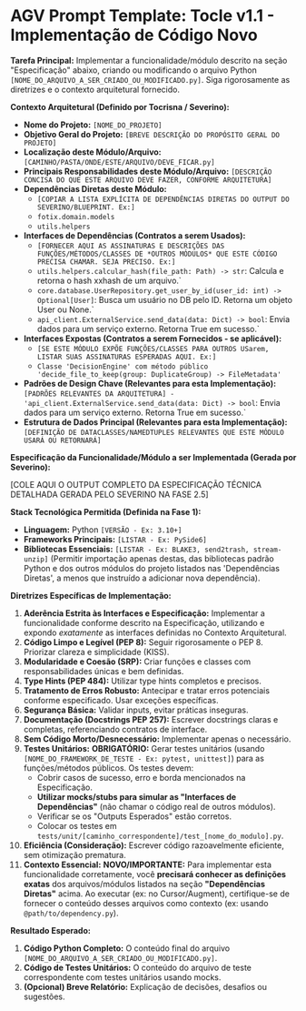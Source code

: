 # AGV Prompt Template: Tocle v1.1 - Implementação de Código Novo

**Tarefa Principal:** Implementar a funcionalidade/módulo descrito na seção "Especificação" abaixo, criando ou modificando o arquivo Python `[NOME_DO_ARQUIVO_A_SER_CRIADO_OU_MODIFICADO.py]`. Siga rigorosamente as diretrizes e o contexto arquitetural fornecido.

**Contexto Arquitetural (Definido por Tocrisna / Severino):**

*   **Nome do Projeto:** `[NOME_DO_PROJETO]`
*   **Objetivo Geral do Projeto:** `[BREVE DESCRIÇÃO DO PROPÓSITO GERAL DO PROJETO]`
*   **Localização deste Módulo/Arquivo:** `[CAMINHO/PASTA/ONDE/ESTE/ARQUIVO/DEVE_FICAR.py]`
*   **Principais Responsabilidades deste Módulo/Arquivo:** `[DESCRIÇÃO CONCISA DO QUE ESTE ARQUIVO DEVE FAZER, CONFORME ARQUITETURA]`
*   **Dependências Diretas deste Módulo:**
    *   `[COPIAR A LISTA EXPLÍCITA DE DEPENDÊNCIAS DIRETAS DO OUTPUT DO SEVERINO/BLUEPRINT. Ex:]`
    *   `fotix.domain.models`
    *   `utils.helpers`
*   **Interfaces de Dependências (Contratos a serem Usados):**
    *   `[FORNECER AQUI AS ASSINATURAS E DESCRIÇÕES DAS FUNÇÕES/MÉTODOS/CLASSES DE *OUTROS MÓDULOS* QUE ESTE CÓDIGO PRECISA CHAMAR. SEJA PRECISO. Ex:]`
    *   `utils.helpers.calcular_hash(file_path: Path) -> str`: Calcula e retorna o hash xxhash de um arquivo.`
    *   `core.database.UserRepository.get_user_by_id(user_id: int) -> Optional[User]`: Busca um usuário no DB pelo ID. Retorna um objeto User ou None.`
    *   `api_client.ExternalService.send_data(data: Dict) -> bool`: Envia dados para um serviço externo. Retorna True em sucesso.`
*   **Interfaces Expostas (Contratos a serem Fornecidos - se aplicável):**
    *   `[SE ESTE MÓDULO EXPÕE FUNÇÕES/CLASSES PARA OUTROS USarem, LISTAR SUAS ASSINATURAS ESPERADAS AQUI. Ex:]`
    *   `Classe 'DecisionEngine' com método público 'decide_file_to_keep(group: DuplicateGroup) -> FileMetadata'`
*   **Padrões de Design Chave (Relevantes para esta Implementação):** `[PADRÕES RELEVANTES DA ARQUITETURA] - 'api_client.ExternalService.send_data(data: Dict) -> bool`: Envia dados para um serviço externo. Retorna True em sucesso.`
*   **Estrutura de Dados Principal (Relevantes para esta Implementação):** `[DEFINIÇÃO DE DATACLASSES/NAMEDTUPLES RELEVANTES QUE ESTE MÓDULO USARÁ OU RETORNARÁ]`

**Especificação da Funcionalidade/Módulo a ser Implementada (Gerada por Severino):**

[COLE AQUI O OUTPUT COMPLETO DA ESPECIFICAÇÃO TÉCNICA DETALHADA GERADA PELO SEVERINO NA FASE 2.5]


**Stack Tecnológica Permitida (Definida na Fase 1):**

*   **Linguagem:** Python `[VERSÃO - Ex: 3.10+]`
*   **Frameworks Principais:** `[LISTAR - Ex: PySide6]`
*   **Bibliotecas Essenciais:** `[LISTAR - Ex: BLAKE3, send2trash, stream-unzip]` (Permitir importação apenas destas, das bibliotecas padrão Python e dos outros módulos do projeto listados nas 'Dependências Diretas', a menos que instruído a adicionar nova dependência).

**Diretrizes Específicas de Implementação:**

1.  **Aderência Estrita às Interfaces e Especificação:** Implementar a funcionalidade conforme descrito na Especificação, utilizando e expondo *exatamente* as interfaces definidas no Contexto Arquitetural.
2.  **Código Limpo e Legível (PEP 8):** Seguir rigorosamente o PEP 8. Priorizar clareza e simplicidade (KISS).
3.  **Modularidade e Coesão (SRP):** Criar funções e classes com responsabilidades únicas e bem definidas.
4.  **Type Hints (PEP 484):** Utilizar type hints completos e precisos.
5.  **Tratamento de Erros Robusto:** Antecipar e tratar erros potenciais conforme especificado. Usar exceções específicas.
6.  **Segurança Básica:** Validar inputs, evitar práticas inseguras.
7.  **Documentação (Docstrings PEP 257):** Escrever docstrings claras e completas, referenciando contratos de interface.
8.  **Sem Código Morto/Desnecessário:** Implementar apenas o necessário.
9.  **Testes Unitários:** **OBRIGATÓRIO:** Gerar testes unitários (usando `[NOME_DO_FRAMEWORK_DE_TESTE - Ex: pytest, unittest]`) para as funções/métodos públicos. Os testes devem:
    *   Cobrir casos de sucesso, erro e borda mencionados na Especificação.
    *   **Utilizar mocks/stubs para simular as "Interfaces de Dependências"** (não chamar o código real de outros módulos).
    *   Verificar se os "Outputs Esperados" estão corretos.
    *   Colocar os testes em `tests/unit/[caminho_correspondente]/test_[nome_do_modulo].py`.
10. **Eficiência (Consideração):** Escrever código razoavelmente eficiente, sem otimização prematura.
11. **Contexto Essencial:** **NOVO/IMPORTANTE:** Para implementar esta funcionalidade corretamente, você **precisará conhecer as definições exatas** dos arquivos/módulos listados na seção **"Dependências Diretas"** acima. Ao executar (ex: no Cursor/Augment), certifique-se de fornecer o conteúdo desses arquivos como contexto (ex: usando `@path/to/dependency.py`).

**Resultado Esperado:**

1.  **Código Python Completo:** O conteúdo final do arquivo `[NOME_DO_ARQUIVO_A_SER_CRIADO_OU_MODIFICADO.py]`.
2.  **Código de Testes Unitários:** O conteúdo do arquivo de teste correspondente com testes unitários usando mocks.
3.  **(Opcional) Breve Relatório:** Explicação de decisões, desafios ou sugestões.